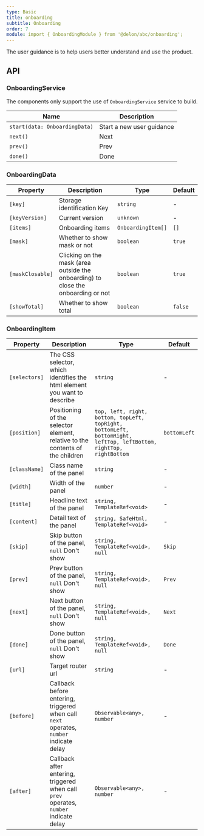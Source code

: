 ```yaml
---
type: Basic
title: onboarding
subtitle: Onboarding
order: 7
module: import { OnboardingModule } from '@delon/abc/onboarding';
---
```


The user guidance is to help users better understand and use the product.

## API

### OnboardingService

The components only support the use of `OnboardingService` service to build.

| Name | Description |
|------|-------------|
| `start(data: OnboardingData)` | Start a new user guidance |
| `next()` | Next |
| `prev()` | Prev |
| `done()` | Done |

### OnboardingData

| Property | Description | Type | Default |
|----------|-------------|------|---------|
| `[key]` | Storage identification Key | `string` | - |
| `[keyVersion]` | Current version | `unknown` | - |
| `[items]` | Onboarding items | `OnboardingItem[]` | `[]` |
| `[mask]` | Whether to show mask or not | `boolean` | `true` |
| `[maskClosable]` | Clicking on the mask (area outside the onboarding) to close the onboarding or not | `boolean` | `true` |
| `[showTotal]` | Whether to show total | `boolean` | `false` |

### OnboardingItem

| Property | Description | Type | Default | 
|----------|-------------|------|---------|
| `[selectors]` | The CSS selector, which identifies the html element you want to describe | `string` | - |
| `[position]` | Positioning of the selector element, relative to the contents of the children | `top, left, right, bottom, topLeft, topRight, bottomLeft, bottomRight, leftTop, leftBottom, rightTop, rightBottom` | `bottomLeft` |
| `[className]` | Class name of the panel | `string` | - |
| `[width]` | Width of the panel | `number` | - |
| `[title]` | Headline text of the panel | `string, TemplateRef<void>` | - |
| `[content]` | Detail text of the panel | `string, SafeHtml, TemplateRef<void>` | - | 
| `[skip]` | Skip button of the panel, `null` Don't show | `string, TemplateRef<void>, null` | `Skip` |
| `[prev]` | Prev button of the panel, `null` Don't show | `string, TemplateRef<void>, null` | `Prev` |
| `[next]` | Next button of the panel, `null` Don't show | `string, TemplateRef<void>, null` | `Next` |
| `[done]` | Done button of the panel, `null` Don't show | `string, TemplateRef<void>, null` | `Done` |
| `[url]` | Target router url | `string` | - |
| `[before]` | Callback before entering, triggered when call `next` operates, `number` indicate delay | `Observable<any>, number` | - |
| `[after]` | Callback after entering, triggered when call `prev` operates, `number` indicate delay | `Observable<any>, number` | - |
